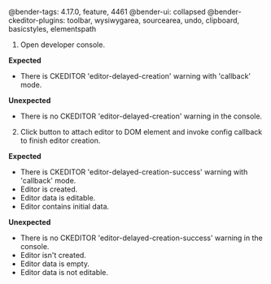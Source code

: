 @bender-tags: 4.17.0, feature, 4461
@bender-ui: collapsed
@bender-ckeditor-plugins: toolbar, wysiwygarea, sourcearea, undo, clipboard, basicstyles, elementspath

1. Open developer console.

**Expected**
  * There is CKEDITOR 'editor-delayed-creation' warning with 'callback' mode.

**Unexpected**
  * There is no CKEDITOR 'editor-delayed-creation' warning in the console.

2. Click button to attach editor to DOM element and invoke config callback to finish editor creation.

**Expected**
  * There is CKEDITOR 'editor-delayed-creation-success' warning with 'callback' mode.
  * Editor is created.
  * Editor data is editable.
  * Editor contains initial data.

**Unexpected**
  * There is no CKEDITOR 'editor-delayed-creation-success' warning in the console.
  * Editor isn't created.
  * Editor data is empty.
  * Editor data is not editable.
